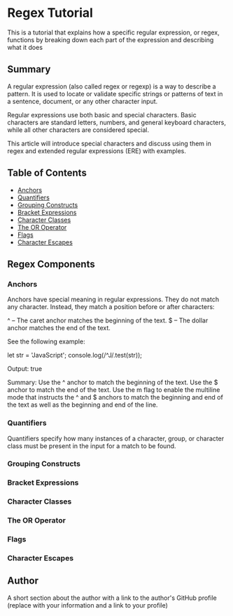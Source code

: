 # Regex Tutorial
This is a tutorial that explains how a specific regular expression, or regex, functions by breaking down each part of the expression and describing what it does

## Summary

A regular expression (also called regex or regexp) is a way to describe a pattern. It is used to locate or validate specific strings or patterns of text in a sentence, document, or any other character input.

Regular expressions use both basic and special characters. Basic characters are standard letters, numbers, and general keyboard characters, while all other characters are considered special.

This article will introduce special characters and discuss using them in regex and extended regular expressions (ERE) with examples.


## Table of Contents

- [Anchors](#anchors)
- [Quantifiers](#quantifiers)
- [Grouping Constructs](#grouping-constructs)
- [Bracket Expressions](#bracket-expressions)
- [Character Classes](#character-classes)
- [The OR Operator](#the-or-operator)
- [Flags](#flags)
- [Character Escapes](#character-escapes)

## Regex Components

### Anchors
Anchors have special meaning in regular expressions. They do not match any character. Instead, they match a position before or after characters:

 ^ – The caret anchor matches the beginning of the text.
 $ – The dollar anchor matches the end of the text.

 See the following example:

let str = 'JavaScript';
console.log(/^J/.test(str));

Output: true

Summary:
Use the ^ anchor to match the beginning of the text.
Use the $ anchor to match the end of the text.
Use the m flag to enable the multiline mode that instructs the ^ and $ anchors to match the beginning and end of the text as well as the beginning and end of the line.

### Quantifiers
Quantifiers specify how many instances of a character, group, or character class must be present in the input for a match to be found.

### Grouping Constructs

### Bracket Expressions

### Character Classes

### The OR Operator

### Flags

### Character Escapes

## Author

A short section about the author with a link to the author's GitHub profile (replace with your information and a link to your profile)

